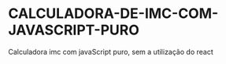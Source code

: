 # CALCULADORA-DE-IMC-COM-JAVASCRIPT-PURO
Calculadora imc com javaScript puro, sem a utilização do react
